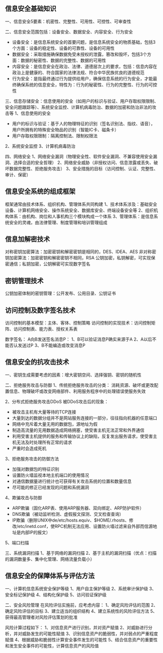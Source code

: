 ## 信息安全基础知识 ##

一、信息安全5要素：机密性、完整性、可用性、可控性、可审查性

二、信息安全范围包括：设备安全、数据安全、内容安全、行为安全

 *  设备安全：是信息系统安全的首要问题，是信息系统安全的物质基础，包括3个方面：设备的稳定性、设备的可靠性、设备的可用性
 *  数据安全：采取措施确保数据免受未授权的泄露，篡改和毁坏，包括3个方面：数据的秘密性、数据的完整性、数据的可用性
 *  内容安全：是信息安全在政治、法律、道德层次上的要求，包括：信息内容在政治上是健康的、符合国家的法律法规、符合中华民族优良的道德规范
 *  行为安全：是指最终通过行为提供给用户，确保信息系统的行为安全，才能最终确保系统的信息安全，特性为：行为的秘密性、行为的完整性、行为的可控性

三、信息存储安全：信息使用的安全（如用户的标识与验证、用户存取权限限制、安全问题跟踪等）、系统安全监控、计算机病毒防治、数据的加密和防治非法的攻击等
1、信息使用的安全

 *  用户的标识与验证：基于人的物理特征的识别（签名识别法、指纹、语音），用户所拥有的特殊安全物品的识别（智能IC卡、磁条卡）
 *  用户存取权限限制：隔离控制法、限制权限法

2、系统安全监控
3、计算机病毒防治

四、网络安全
1、网络安全漏洞（物理安全性、软件安全漏洞、不兼容使用安全漏洞、选择合适的安全哲理）
2、网络安全威胁（非授权访问、信息泄露或丢失、破坏数据完整性、拒绝服务攻击）
3、安全措施的目标（访问控制、认证、完整性、审计、保密）

## 信息安全系统的组成框架 ##

框架通常由技术体系、组织机构、管理体系共同构建
1、技术体系涉及：基础安全设备、计算机网络安全、操作系统安全、数据库安全、终端设备安全等
2、组织机构体系：由机构、岗位和人事机构三个模块构成一个体系
3、管理体系：是信息系统安全的灵魂，由法律管理、制度管理和培训管理组成

## 信息加解密技术 ##

对称密钥加密算法：加密密钥和解密密钥是相同的，DES、IDEA、AES
非对称密钥加密算法：加密密钥和解密密钥不相同，RSA
公钥加密，私钥解密，可实现保密通信；私钥加密，公钥解密可实现数字签名

## 密钥管理技术 ##

公钥加密体制的密钥管理：公开发布、公用目录、公钥证书

## 访问控制及数字签名技术 ##

访问控制的基本模型：主体、客体、控制策略
访问控制的实现技术：访问控制矩阵、访问控制表、能力表、授权关系表

数字签名：
A向B发送签名消息P：
1、B可以验证消息P确实来源于A
2、A以后不能否认发送过P
3、B不能编造或改变消息P

## 信息安全的抗攻击技术 ##

一、密钥生成需要考虑的因素：增大密钥空间、选择强钥、密钥的随机性

二、拒绝服务攻击与防御
1、传统拒绝服务攻击的分类：
消耗资源、破坏或更改配置信息、物理破坏或改变网络部件、利用服务程序中的处理错误使服务失效

2、分布式拒绝服务攻击DDoS
被DDoS攻击后的现象：

 *  被攻击主机有大量等待的TCP连接
 *  大量到达的数据分组并不是网站服务连接的一部分，往往指向机器的任意端口
 *  网络中充斥着大量无用的数据包，源地址为假
 *  制造高流量的无用数据造成网络拥塞，使受害主机无法正常和外界通信
 *  利用受害主机提供的服务和传输协议上的缺陷，反复发出服务请求，使受害主机无法及时处理所有正常的请求
 *  严重时会造成死机

3、拒绝服务攻击的防御方法

 *  加强对数据包的特征识别
 *  设置防火墙监视本地主机端口的使用情况
 *  对通信数据量进行统计也可获得有关攻击系统的位置和数量信息
 *  尽可能的修正已经发现的问题和系统漏洞

4、欺骗攻击与防御

 *  ARP欺骗（固化ARP表、使用ARP服务器、双向绑定、ARP防护软件）
 *  DNS欺骗（被动监听检测、虚假报文探测、交叉检查查询）
 *  IP欺骗（删除UNIX中de/etc/hosts.equiv、$HOME/.rhosts、修改/etc/inetd.conf，使RPC机制无法应用、设置防火墙过滤来自外部而信源地址是内部IP的报文）

5、端口扫描

三、系统漏洞扫描
1、基于网络的漏洞扫描
2、基于主机的漏洞扫描（优点：扫描的漏洞数量多、集中化管理、网络流量负载小）

## 信息安全的保障体系与评估方法 ##

一、计算机信息系统安全保护等级
1、用户自主保护等级
2、系统审计保护级
3、安全标记保护级
4、结构化保护级
5、访问验证保护级

二、安全风险管理
在风险评估实施前，应考虑内容：
1、确定风险评估的范围
2、确定风险评估的目标
3、建立适当的组织结构
4、建立系统性的风险评估方法
5、获得最高管理者对风险评估策划的批准

风险计算过程如下：
1、对信息资产进行识别，并对资产赋值
2、对威胁进行分析，并对威胁发生的可能性赋值
3、识别信息资产的脆弱性，并对弱点的严重程度赋值
4、根据威胁和脆弱性计算安全事件发生的可能性
5、结合信息资产的重要性和发生安全事件的可能性，计算信息资产的风险值

